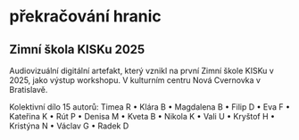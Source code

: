 # překračování hranic 

## Zimní škola KISKu 2025

Audiovizuální digitální artefakt, který vznikl na první Zimní škole KISKu v 2025, jako výstup workshopu. V kulturním centru Nová Cvernovka v Bratislavě.

Kolektivní dílo 15 autorů: Timea R • Klára B • Magdalena B • Filip D • Eva F • Kateřina K • Rút P • Denisa M • Kveta B • Nikola K • Vali U • Kryštof H • Kristýna N • Václav G • Radek D
